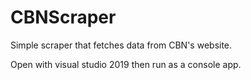# CBNScraper

Simple scraper that fetches data from CBN's website. 

Open with visual studio 2019 then run as a console app. 
